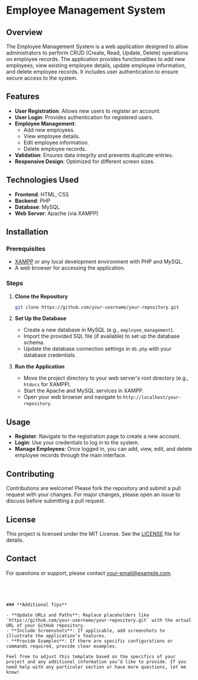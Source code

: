 # Employee Management System

## Overview

The Employee Management System is a web application designed to allow administrators to perform CRUD (Create, Read, Update, Delete) operations on employee records. The application provides functionalities to add new employees, view existing employee details, update employee information, and delete employee records. It includes user authentication to ensure secure access to the system.

## Features

- **User Registration**: Allows new users to register an account.
- **User Login**: Provides authentication for registered users.
- **Employee Management**: 
  - Add new employees.
  - View employee details.
  - Edit employee information.
  - Delete employee records.
- **Validation**: Ensures data integrity and prevents duplicate entries.
- **Responsive Design**: Optimized for different screen sizes.

## Technologies Used

- **Frontend**: HTML, CSS
- **Backend**: PHP
- **Database**: MySQL
- **Web Server**: Apache (via XAMPP)

## Installation

### Prerequisites

- [XAMPP](https://www.apachefriends.org/index.html) or any local development environment with PHP and MySQL.
- A web browser for accessing the application.

### Steps

1. **Clone the Repository**

   ```bash
   git clone https://github.com/your-username/your-repository.git

2. **Set Up the Database**

   - Create a new database in MySQL (e.g., `employee_management`).
   - Import the provided SQL file (if available) to set up the database schema.
   - Update the database connection settings in `db.php` with your database credentials.

3. **Run the Application**

   - Move the project directory to your web server's root directory (e.g., `htdocs` for XAMPP).
   - Start the Apache and MySQL services in XAMPP.
   - Open your web browser and navigate to `http://localhost/your-repository`.

## Usage

- **Register**: Navigate to the registration page to create a new account.
- **Login**: Use your credentials to log in to the system.
- **Manage Employees**: Once logged in, you can add, view, edit, and delete employee records through the main interface.

## Contributing

Contributions are welcome! Please fork the repository and submit a pull request with your changes. For major changes, please open an issue to discuss before submitting a pull request.

## License

This project is licensed under the MIT License. See the [LICENSE](LICENSE) file for details.

## Contact

For questions or support, please contact [your-email@example.com](mailto:your-email@example.com).

```




### **Additional Tips**

- **Update URLs and Paths**: Replace placeholders like `https://github.com/your-username/your-repository.git` with the actual URL of your GitHub repository.
- **Include Screenshots**: If applicable, add screenshots to illustrate the application’s features.
- **Provide Examples**: If there are specific configurations or commands required, provide clear examples.

Feel free to adjust this template based on the specifics of your project and any additional information you’d like to provide. If you need help with any particular section or have more questions, let me know!


  
